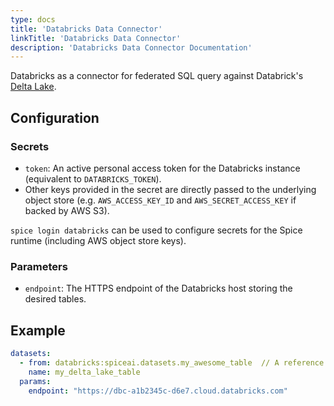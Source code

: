 ```yaml
---
type: docs
title: 'Databricks Data Connector'
linkTitle: 'Databricks Data Connector'
description: 'Databricks Data Connector Documentation'
---
```


Databricks as a connector for federated SQL query against Databrick's [Delta Lake](https://docs.databricks.com/en/delta/index.html). 

## Configuration
### Secrets
- `token`: An active personal access token for the Databricks instance (equivalent to `DATABRICKS_TOKEN`). 
- Other keys provided in the secret are directly passed to the underlying object store (e.g. `AWS_ACCESS_KEY_ID` and `AWS_SECRET_ACCESS_KEY` if backed by AWS S3).

`spice login databricks` can be used to configure secrets for the Spice runtime (including AWS object store keys). 

### Parameters
- `endpoint`: The HTTPS endpoint of the Databricks host storing the desired tables.

## Example

```yaml
datasets:
  - from: databricks:spiceai.datasets.my_awesome_table  // A reference to a table in the Databricks unity catalog
    name: my_delta_lake_table
  params:
    endpoint: "https://dbc-a1b2345c-d6e7.cloud.databricks.com"
```
